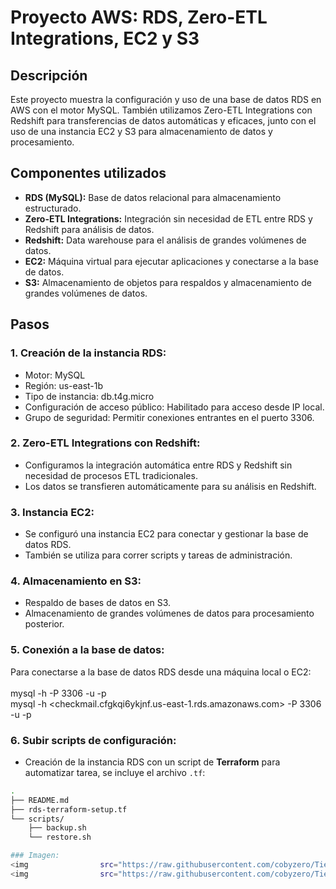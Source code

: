 # Proyecto AWS: RDS, Zero-ETL Integrations, EC2 y S3

## Descripción
Este proyecto muestra la configuración y uso de una base de datos RDS en AWS con el motor MySQL. También utilizamos Zero-ETL Integrations con Redshift para transferencias de datos automáticas y eficaces, junto con el uso de una instancia EC2 y S3 para almacenamiento de datos y procesamiento.

## Componentes utilizados
- **RDS (MySQL):** Base de datos relacional para almacenamiento estructurado.
- **Zero-ETL Integrations:** Integración sin necesidad de ETL entre RDS y Redshift para análisis de datos.
- **Redshift:** Data warehouse para el análisis de grandes volúmenes de datos.
- **EC2:** Máquina virtual para ejecutar aplicaciones y conectarse a la base de datos.
- **S3:** Almacenamiento de objetos para respaldos y almacenamiento de grandes volúmenes de datos.

## Pasos

### 1. **Creación de la instancia RDS:**
   - Motor: MySQL
   - Región: us-east-1b
   - Tipo de instancia: db.t4g.micro
   - Configuración de acceso público: Habilitado para acceso desde IP local.
   - Grupo de seguridad: Permitir conexiones entrantes en el puerto 3306.

### 2. **Zero-ETL Integrations con Redshift:**
   - Configuramos la integración automática entre RDS y Redshift sin necesidad de procesos ETL tradicionales.
   - Los datos se transfieren automáticamente para su análisis en Redshift.

### 3. **Instancia EC2:**
   - Se configuró una instancia EC2 para conectar y gestionar la base de datos RDS.
   - También se utiliza para correr scripts y tareas de administración.

### 4. **Almacenamiento en S3:**
   - Respaldo de bases de datos en S3.
   - Almacenamiento de grandes volúmenes de datos para procesamiento posterior.

### 5. **Conexión a la base de datos:**
   Para conectarse a la base de datos RDS desde una máquina local o EC2:
   </br>
   </br>
   mysql -h <endpoint> -P 3306 -u <usuario> -p
   </br>
   mysql -h <checkmail.cfgkqi6ykjnf.us-east-1.rds.amazonaws.com> -P 3306 -u <admin> -p

### 6. **Subir scripts de configuración:**
   - Creación de la instancia RDS con un script de **Terraform** para automatizar tarea, se incluye el archivo `.tf`:

   ```bash
   .
   ├── README.md
   ├── rds-terraform-setup.tf
   └── scripts/
       ├── backup.sh
       └── restore.sh 

### Imagen:
<img                src="https://raw.githubusercontent.com/cobyzero/TiendaManagerApp/main/assets/readme/base.png" width="200"/> 
 <img                src="https://raw.githubusercontent.com/cobyzero/TiendaManagerApp/main/assets/readme/login.png" width="200"/> <img                src="https://raw.githubusercontent.com/cobyzero/TiendaManagerApp/main/assets/readme/home.png" width="200"/><img                src="https://raw.githubusercontent.com/cobyzero/TiendaManagerApp/main/assets/readme/item.png" width="200"/><img                src="https://raw.githubusercontent.com/cobyzero/TiendaManagerApp/main/assets/readme/cart.png" width="200"/>
